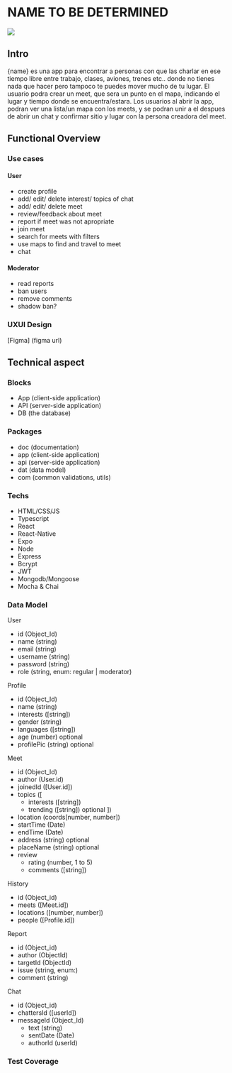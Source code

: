 # NAME TO BE DETERMINED
![](https://media1.tenor.com/m/v9LkJ4lmQDIAAAAd/beer-corona.gif)
## Intro

{name} es una app para encontrar a personas con que las charlar en ese tiempo libre entre trabajo, clases, aviones, trenes etc.. donde no tienes nada que hacer pero tampoco te puedes mover mucho de tu lugar.
El usuario podra crear un meet, que sera un punto en el mapa, indicando el lugar y tiempo donde se encuentra/estara. Los usuarios al abrir la app, podran ver una lista/un mapa con los meets, y se podran unir a el despues de abrir un chat y confirmar sitio y lugar con la persona creadora del meet.

## Functional Overview

### Use cases

#### User
- create profile
- add/ edit/ delete interest/ topics of chat
- add/ edit/ delete meet
- review/feedback about meet
- report if meet was not apropriate
- join meet
- search for meets with filters
- use maps to find and travel to meet
- chat

#### Moderator
- read reports
- ban users
- remove comments
- shadow ban?


### UXUI Design

[Figma] (figma url)

## Technical aspect

### Blocks

- App (client-side application)
- API (server-side application)
- DB (the database)

### Packages

- doc (documentation)
- app (client-side application)
- api (server-side application)
- dat (data model)
- com (common validations, utils)

### Techs

- HTML/CSS/JS
- Typescript
- React
- React-Native
- Expo
- Node
- Express
- Bcrypt
- JWT
- Mongodb/Mongoose
- Mocha & Chai


### Data Model

User
- id (Object_Id)
- name (string)
- email (string)
- username (string)
- password (string)
- role (string, enum: regular | moderator)

Profile
- id (Object_Id)
- name (string)
- interests ([string])
- gender (string)
- languages ([string])
- age (number) optional
- profilePic (string) optional


Meet
- id (Object_Id)
- author (User.id)
- joinedId ([User.id])
- topics ([
    - interests ([string])
    - trending ([string]) optional
])
- location (coords[number, number])
- startTime (Date)
- endTime (Date)
- address (string) optional
- placeName (string) optional
- review
    - rating (number, 1 to 5)
    - comments ([string])

History
- id (Object_id)
- meets ([Meet.id])
- locations ([number, number])
- people ([Profile.id])

Report
- id (Object_id)
- author (ObjectId)
- targetId (ObjectId)
- issue (string, enum:)
- comment (string)

Chat
- id (Object_id)
- chattersId ([userId])
- messageId (Object_Id)
    - text (string)
    - sentDate (Date)
    - authorId (userId)



### Test Coverage